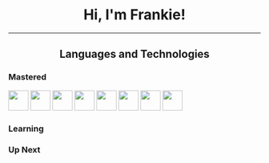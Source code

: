 <h1 align="center">Hi, I'm Frankie!</h1>
<hr>
<h2 align="center">Languages and Technologies</h2>
<h3>Mastered</h3>
<img src="https://s3.dualstack.us-east-2.amazonaws.com/pythondotorg-assets/media/community/logos/python-logo-only.png" width=40>
<img src="https://w7.pngwing.com/pngs/166/342/png-transparent-flask-python-bottle-web-framework-web-application-flask-white-monochrome-shoe.png" width=40>
<img src="https://seeklogo.com/images/C/c-sharp-c-logo-02F17714BA-seeklogo.com.png" width=40>
<img src="https://cdn.imgbin.com/17/24/8/imgbin-web-development-html-css3-the-ohana-code-logo-2cpaper-projection-shaded-1660937-html-dropdown-js-ewrW26TZwgRGD4kXJk4RaZMJE.jpg" width=40>
<img src="https://upload.wikimedia.org/wikipedia/commons/thumb/a/a7/React-icon.svg/2300px-React-icon.svg.png" width=40>
<img src="https://assets.stickpng.com/thumbs/62cc1b51150d5de9a3dad5f8.png" width=40>
<img src="https://www.gend.co/hs-fs/hubfs/gcp-logo-cloud.png?width=730&name=gcp-logo-cloud.png" width=40>
<img src="https://mrvian.com/wp-content/uploads/2023/02/logo-open-ai.png" width=40>
<h3>Learning</h3>

<h3>Up Next</h3>
